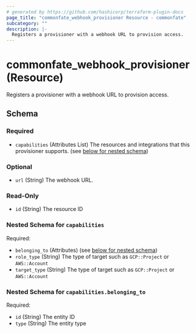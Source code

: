 ```yaml
---
# generated by https://github.com/hashicorp/terraform-plugin-docs
page_title: "commonfate_webhook_provisioner Resource - commonfate"
subcategory: ""
description: |-
  Registers a provisioner with a webhook URL to provision access.
---
```


# commonfate_webhook_provisioner (Resource)

Registers a provisioner with a webhook URL to provision access.



<!-- schema generated by tfplugindocs -->
## Schema

### Required

- `capabilities` (Attributes List) The resources and integrations that this provisioner supports. (see [below for nested schema](#nestedatt--capabilities))

### Optional

- `url` (String) The webhook URL.

### Read-Only

- `id` (String) The resource ID

<a id="nestedatt--capabilities"></a>
### Nested Schema for `capabilities`

Required:

- `belonging_to` (Attributes) (see [below for nested schema](#nestedatt--capabilities--belonging_to))
- `role_type` (String) The type of target such as `GCP::Project` or `AWS::Account`
- `target_type` (String) The type of target such as `GCP::Project` or `AWS::Account`

<a id="nestedatt--capabilities--belonging_to"></a>
### Nested Schema for `capabilities.belonging_to`

Required:

- `id` (String) The entity ID
- `type` (String) The entity type


